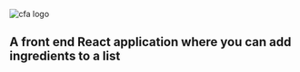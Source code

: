 ![cfa logo](https://cloud.githubusercontent.com/assets/24615235/26185918/426b0390-3bd1-11e7-84b2-ab24b469fa6f.jpeg)

## A front end React application where you can add ingredients to a list
